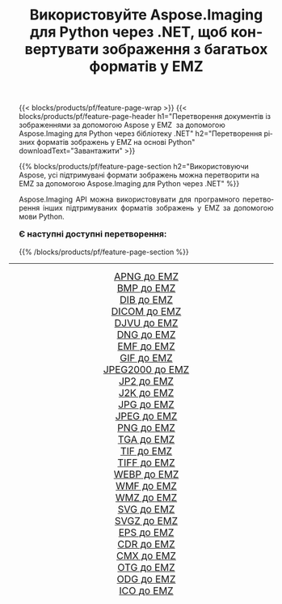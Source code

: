 ﻿---
title: Використовуйте Aspose.Imaging для Python через .NET, щоб конвертувати зображення з багатьох форматів у EMZ 
weight: 3920
url: /uk/python-net/conversion/to/emz/ 
lang: uk
langdirlevel: 2
locales: zh-hans,ja,it,ru,de,es,fr,nl,id,lt,pl,pt,vi,tr,ko,zh-hant,ar,hi,th,sv,cs,uk,he
description: Ви можете використовувати Aspose.Imaging для Python через бібліотеку .NET для перетворення різноманітних форматів у EMZ
---

{{< blocks/products/pf/feature-page-wrap >}}
{{< blocks/products/pf/feature-page-header h1="Перетворення документів із зображеннями за допомогою Aspose у EMZ  за допомогою Aspose.Imaging для Python через бібліотеку .NET" h2="Перетворення різних форматів зображень у EMZ на основі Python" downloadText="Завантажити" >}}


{{% blocks/products/pf/feature-page-section  h2="Використовуючи Aspose, усі підтримувані формати зображень можна перетворити на EMZ за допомогою Aspose.Imaging для Python через .NET" %}}
<p align=justify>Aspose.Imaging API можна використовувати для програмного перетворення інших підтримуваних форматів зображень у EMZ за допомогою мови Python.</p>
<h3 style="margin-top:16px;">
Є наступні доступні перетворення:
</h3>
{{% /blocks/products/pf/feature-page-section %}}
<div class="container-fluid productfamilypage bg-gray">
    <div class="convertypes bg-gray agp-content section">
        <div class="container">
		<hr style="margin-left:-20px;"/>
		<div class="row other-converters" style="gap: 10px;font-size: 19px;text-align:center;">
		    <div class='col-md-3 other-converter remove-lp remove-rp'><a href="/imaging/uk/python-net/conversion/apng-to-emz/" style="padding:15px;">APNG до EMZ</a></div>
<div class='col-md-3 other-converter remove-lp remove-rp'><a href="/imaging/uk/python-net/conversion/bmp-to-emz/" style="padding:15px;">BMP до EMZ</a></div>
<div class='col-md-3 other-converter remove-lp remove-rp'><a href="/imaging/uk/python-net/conversion/dib-to-emz/" style="padding:15px;">DIB до EMZ</a></div>
<div class='col-md-3 other-converter remove-lp remove-rp'><a href="/imaging/uk/python-net/conversion/dicom-to-emz/" style="padding:15px;">DICOM до EMZ</a></div>
<div class='col-md-3 other-converter remove-lp remove-rp'><a href="/imaging/uk/python-net/conversion/djvu-to-emz/" style="padding:15px;">DJVU до EMZ</a></div>
<div class='col-md-3 other-converter remove-lp remove-rp'><a href="/imaging/uk/python-net/conversion/dng-to-emz/" style="padding:15px;">DNG до EMZ</a></div>
<div class='col-md-3 other-converter remove-lp remove-rp'><a href="/imaging/uk/python-net/conversion/emf-to-emz/" style="padding:15px;">EMF до EMZ</a></div>
<div class='col-md-3 other-converter remove-lp remove-rp'><a href="/imaging/uk/python-net/conversion/gif-to-emz/" style="padding:15px;">GIF до EMZ</a></div>
<div class='col-md-3 other-converter remove-lp remove-rp'><a href="/imaging/uk/python-net/conversion/jpeg2000-to-emz/" style="padding:15px;">JPEG2000 до EMZ</a></div>
<div class='col-md-3 other-converter remove-lp remove-rp'><a href="/imaging/uk/python-net/conversion/jp2-to-emz/" style="padding:15px;">JP2 до EMZ</a></div>
<div class='col-md-3 other-converter remove-lp remove-rp'><a href="/imaging/uk/python-net/conversion/j2k-to-emz/" style="padding:15px;">J2K до EMZ</a></div>
<div class='col-md-3 other-converter remove-lp remove-rp'><a href="/imaging/uk/python-net/conversion/jpg-to-emz/" style="padding:15px;">JPG до EMZ</a></div>
<div class='col-md-3 other-converter remove-lp remove-rp'><a href="/imaging/uk/python-net/conversion/jpeg-to-emz/" style="padding:15px;">JPEG до EMZ</a></div>
<div class='col-md-3 other-converter remove-lp remove-rp'><a href="/imaging/uk/python-net/conversion/png-to-emz/" style="padding:15px;">PNG до EMZ</a></div>
<div class='col-md-3 other-converter remove-lp remove-rp'><a href="/imaging/uk/python-net/conversion/tga-to-emz/" style="padding:15px;">TGA до EMZ</a></div>
<div class='col-md-3 other-converter remove-lp remove-rp'><a href="/imaging/uk/python-net/conversion/tif-to-emz/" style="padding:15px;">TIF до EMZ</a></div>
<div class='col-md-3 other-converter remove-lp remove-rp'><a href="/imaging/uk/python-net/conversion/tiff-to-emz/" style="padding:15px;">TIFF до EMZ</a></div>
<div class='col-md-3 other-converter remove-lp remove-rp'><a href="/imaging/uk/python-net/conversion/webp-to-emz/" style="padding:15px;">WEBP до EMZ</a></div>
<div class='col-md-3 other-converter remove-lp remove-rp'><a href="/imaging/uk/python-net/conversion/wmf-to-emz/" style="padding:15px;">WMF до EMZ</a></div>
<div class='col-md-3 other-converter remove-lp remove-rp'><a href="/imaging/uk/python-net/conversion/wmz-to-emz/" style="padding:15px;">WMZ до EMZ</a></div>
<div class='col-md-3 other-converter remove-lp remove-rp'><a href="/imaging/uk/python-net/conversion/svg-to-emz/" style="padding:15px;">SVG до EMZ</a></div>
<div class='col-md-3 other-converter remove-lp remove-rp'><a href="/imaging/uk/python-net/conversion/svgz-to-emz/" style="padding:15px;">SVGZ до EMZ</a></div>
<div class='col-md-3 other-converter remove-lp remove-rp'><a href="/imaging/uk/python-net/conversion/eps-to-emz/" style="padding:15px;">EPS до EMZ</a></div>
<div class='col-md-3 other-converter remove-lp remove-rp'><a href="/imaging/uk/python-net/conversion/cdr-to-emz/" style="padding:15px;">CDR до EMZ</a></div>
<div class='col-md-3 other-converter remove-lp remove-rp'><a href="/imaging/uk/python-net/conversion/cmx-to-emz/" style="padding:15px;">CMX до EMZ</a></div>
<div class='col-md-3 other-converter remove-lp remove-rp'><a href="/imaging/uk/python-net/conversion/otg-to-emz/" style="padding:15px;">OTG до EMZ</a></div>
<div class='col-md-3 other-converter remove-lp remove-rp'><a href="/imaging/uk/python-net/conversion/odg-to-emz/" style="padding:15px;">ODG до EMZ</a></div>
<div class='col-md-3 other-converter remove-lp remove-rp'><a href="/imaging/uk/python-net/conversion/ico-to-emz/" style="padding:15px;">ICO до EMZ</a></div>
                </div>
        </div>
    </div>
</div>
<br/>

